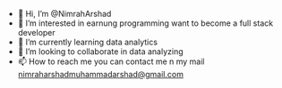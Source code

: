 - 👋 Hi, I’m @NimrahArshad
- 👀 I’m interested in earnung programming want to become a full stack developer
- 🌱 I’m currently learning data analytics
- 💞️ I’m looking to collaborate in data analyzing
- 📫 How to reach me you can contact me n my mail nimraharshadmuhammadarshad@gmail.com


<!---
NimrahArshad/NimrahArshad is a ✨ special ✨ repository because its `README.md` (this file) appears on your GitHub profile.
You can click the Preview link to take a look at your changes.
--->
